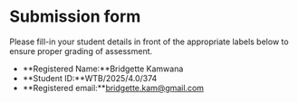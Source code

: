 # Submission form

Please fill-in your student details in front of the appropriate labels
below to ensure proper grading of assessment.

- **Registered Name:**Bridgette Kamwana
- **Student ID:**WTB/2025/4.0/374
- **Registered email:**bridgette.kam@gmail.com
